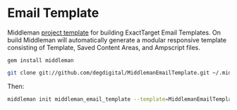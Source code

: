 Email Template
======

Middleman <a href="http://middlemanapp.com/getting-started/#toc_6">project template</a> for building ExactTarget Email Templates. On build Middleman will automatically generate a modular responsive template consisting of Template, Saved Content Areas, and Ampscript files.

```
gem install middleman
```

```bash
git clone git://github.com/degdigital/MiddlemanEmailTemplate.git ~/.middleman/MiddlemanEmailTemplate
```

Then:

```bash
middleman init middleman_email_template --template=MiddlemanEmailTemplate
```
